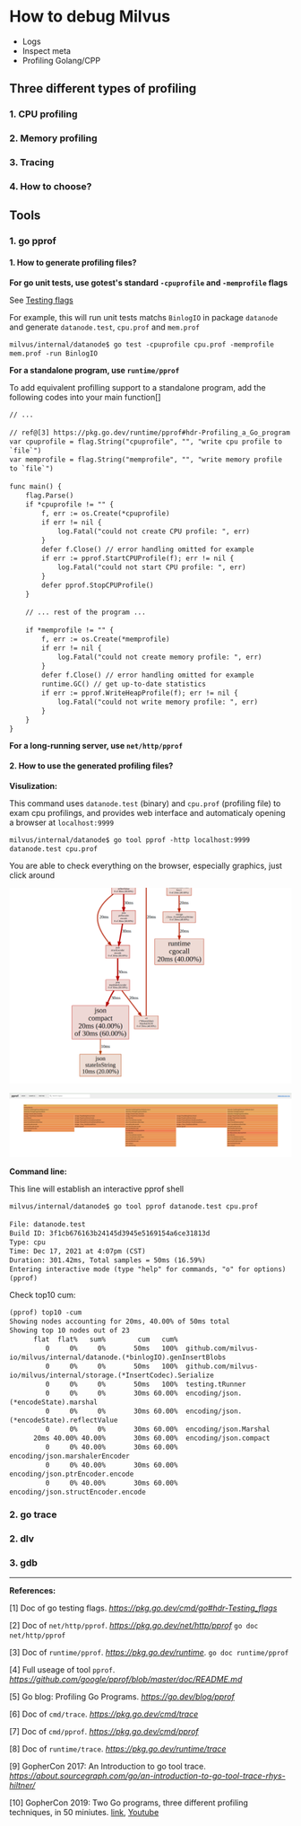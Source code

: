 # How to debug Milvus

- Logs
- Inspect meta
- Profiling Golang/CPP

## Three different types of profiling
### 1. CPU profiling
### 2. Memory profiling
### 3. Tracing
### 4. How to choose?

## Tools
### 1. go pprof

#### 1. How to generate profiling files?

**For go unit tests, use gotest's standard `-cpuprofile` and `-memprofile` flags**

See [Testing flags](https://pkg.go.dev/cmd/go#hdr-Testing_flags)

For example, this will run unit tests matchs `BinlogIO` in package `datanode`
and generate `datanode.test`, `cpu.prof` and `mem.prof`
```shell
milvus/internal/datanode$ go test -cpuprofile cpu.prof -memprofile mem.prof -run BinlogIO
```
**For a standalone program, use `runtime/pprof`**

To add equivalent profilling support to a standalone program, add the following codes into your main function[]
```golang
// ...

// ref@[3] https://pkg.go.dev/runtime/pprof#hdr-Profiling_a_Go_program
var cpuprofile = flag.String("cpuprofile", "", "write cpu profile to `file`")
var memprofile = flag.String("memprofile", "", "write memory profile to `file`")

func main() {
    flag.Parse()
    if *cpuprofile != "" {
        f, err := os.Create(*cpuprofile)
        if err != nil {
            log.Fatal("could not create CPU profile: ", err)
        }
        defer f.Close() // error handling omitted for example
        if err := pprof.StartCPUProfile(f); err != nil {
            log.Fatal("could not start CPU profile: ", err)
        }
        defer pprof.StopCPUProfile()
    }

    // ... rest of the program ...

    if *memprofile != "" {
        f, err := os.Create(*memprofile)
        if err != nil {
            log.Fatal("could not create memory profile: ", err)
        }
        defer f.Close() // error handling omitted for example
        runtime.GC() // get up-to-date statistics
        if err := pprof.WriteHeapProfile(f); err != nil {
            log.Fatal("could not write memory profile: ", err)
        }
    }
}
```

**For a long-running server, use `net/http/pprof`**

#### 2. How to use the generated profiling files?

**Visulization:**

This command uses `datanode.test` (binary) and `cpu.prof` (profiling file) to exam cpu profilings, and provides web
interface and automaticaly opening a browser at `localhost:9999`

```
milvus/internal/datanode$ go tool pprof -http localhost:9999 datanode.test cpu.prof
```

You are able to check everything on the browser, especially graphics, just click around

![Graphs](../assets/graph.png)

![Flame graph](../assets/flame_graph.png)

**Command line:**

This line will establish an interactive pprof shell
```
milvus/internal/datanode$ go tool pprof datanode.test cpu.prof

File: datanode.test
Build ID: 3f1cb676163b24145d3945e5169154a6ce31813d
Type: cpu
Time: Dec 17, 2021 at 4:07pm (CST)
Duration: 301.42ms, Total samples = 50ms (16.59%)
Entering interactive mode (type "help" for commands, "o" for options)
(pprof) 
```

Check top10 cum:
```
(pprof) top10 -cum
Showing nodes accounting for 20ms, 40.00% of 50ms total
Showing top 10 nodes out of 23
      flat  flat%   sum%        cum   cum%
         0     0%     0%       50ms   100%  github.com/milvus-io/milvus/internal/datanode.(*binlogIO).genInsertBlobs
         0     0%     0%       50ms   100%  github.com/milvus-io/milvus/internal/storage.(*InsertCodec).Serialize
         0     0%     0%       50ms   100%  testing.tRunner
         0     0%     0%       30ms 60.00%  encoding/json.(*encodeState).marshal
         0     0%     0%       30ms 60.00%  encoding/json.(*encodeState).reflectValue
         0     0%     0%       30ms 60.00%  encoding/json.Marshal
      20ms 40.00% 40.00%       30ms 60.00%  encoding/json.compact
         0     0% 40.00%       30ms 60.00%  encoding/json.marshalerEncoder
         0     0% 40.00%       30ms 60.00%  encoding/json.ptrEncoder.encode
         0     0% 40.00%       30ms 60.00%  encoding/json.structEncoder.encode
```


### 2. go trace
### 2. dlv
### 3. gdb

---

**References:**

[1] Doc of go testing flags. *https://pkg.go.dev/cmd/go#hdr-Testing_flags* 

[2] Doc of `net/http/pprof`. *https://pkg.go.dev/net/http/pprof* `go doc net/http/pprof` 

[3] Doc of `runtime/pprof`. *https://pkg.go.dev/runtime*. `go doc runtime/pprof` 

[4] Full useage of tool `pprof`. *https://github.com/google/pprof/blob/master/doc/README.md* 

[5] Go blog: Profiling Go Programs. *https://go.dev/blog/pprof*

[6] Doc of `cmd/trace`. *https://pkg.go.dev/cmd/trace*

[7] Doc of `cmd/pprof`. *https://pkg.go.dev/cmd/pprof*

[8] Doc of `runtime/trace`. *https://pkg.go.dev/runtime/trace*

[9] GopherCon 2017: An Introduction to go tool trace. *https://about.sourcegraph.com/go/an-introduction-to-go-tool-trace-rhys-hiltner/*

[10] GopherCon 2019: Two Go programs, three different profiling techniques, in 50 miniutes. [link](https://about.sourcegraph.com/go/gophercon-2019-two-go-programs-three-different-profiling-techniques-in-50-minutes/), [Youtube](https://www.youtube.com/watch?v=nok0aYiGiYA&list=PL2ntRZ1ySWBdDyspRTNBIKES1Y-P__59_&index=9)
